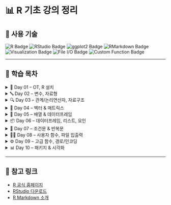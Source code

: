 # 📊 R 기초 강의 정리

## 🧰 사용 기술

<p align="left">
  <img src="https://img.shields.io/badge/R-276DC3?style=for-the-badge&logo=r&logoColor=white" alt="R Badge"/>
  <img src="https://img.shields.io/badge/RStudio-75AADB?style=for-the-badge&logo=rstudio&logoColor=white" alt="RStudio Badge"/>
  <img src="https://img.shields.io/badge/ggplot2-F8766D?style=for-the-badge&logo=r&logoColor=white" alt="ggplot2 Badge"/>
  <img src="https://img.shields.io/badge/RMarkdown-00497E?style=for-the-badge&logo=rstudio&logoColor=white" alt="RMarkdown Badge"/>
  <img src="https://img.shields.io/badge/Data%20Visualization-FFB000?style=for-the-badge&logo=bar-chart&logoColor=white" alt="Visualization Badge"/>
  <img src="https://img.shields.io/badge/File%20I%2FO-6A1B9A?style=for-the-badge" alt="File I/O Badge"/>
  <img src="https://img.shields.io/badge/Custom%20Functions-009688?style=for-the-badge" alt="Custom Function Badge"/>
</p>

---

## 📅 학습 목차

<details>
<summary>📘 Day 01 – OT, R 설치</summary>
<br>
  
- 작업 환경 구축 (폴더 구조)
- R & RStudio 설치법
- 주석, 수업 방식 및 자료 접근 안내

<br>
</details>

<details>
<summary>🔤 Day 02 – 변수, 자료형</summary>
<br>
  
- 변수 선언 및 작명 규칙
- 주요 자료형 (numeric, character, logical)
- 산술 연산자 및 자료형 확인/변환 함수

<br>
</details>

<details>
<summary>🔍 Day 03 – 관계/논리연산자, 자료구조</summary>
<br>
  
- 관계 연산자 (`==`, `!=` 등)
- 논리 연산자 (`&`, `|`, `!`)
- R 기본 자료구조 개요 (vector, matrix 등)

<br>
</details>

<details>
<summary>📐 Day 04 – 벡터 & 매트릭스</summary>
<br>
  
- 벡터 생성 및 인덱싱
- 조건에 따른 요소 추출
- 매트릭스 생성과 행/열 요소 접근

<br>
</details>

<details>
<summary>🧮 Day 05 – 배열 & 데이터프레임</summary>
<br>
  
- 매트릭스 고급 사용 (rbind, cbind 등)
- 배열 생성 및 구조
- 데이터프레임 개요와 행열 구조 이해

<br>
</details>

<details>
<summary>📦 Day 06 – 데이터프레임, 리스트, 요인</summary>
<br>
  
- 데이터프레임 추가/수정/삭제
- 리스트 자료구조 이해
- 요인(factor) 자료형 및 특징

<br>
</details>

<details>
<summary>🔁 Day 07 – 조건문 & 반복문</summary>
<br>

- if / ifelse / switch 사용법
- for / while / repeat 반복문
- 조건식 활용 예시

<br>
</details>

<details>
<summary>🧑‍💻 Day 08 – 사용자 함수, 파일 입출력</summary>
<br>
  
- 사용자 정의 함수 구조
- 매개변수, 리턴값 이해
- 파일 읽기/쓰기 기초

<br>
</details>

<details>
<summary>⚙️ Day 09 – 고급 함수, 경로/인코딩</summary>
<br>
  
- 디폴트 & 가변 매개변수 함수
- 절대경로 vs 상대경로
- 파일 인코딩 개념

<br>
</details>

<details>
<summary>📊 Day 10 – 패키지 & 시각화</summary>
<br>
  
- 패키지 설치/로드/제거
- 기본 그래프 함수 (`plot`, `barplot`, `boxplot`)
- `ggplot2` 소개 및 기본 사용

<br>
</details>

---

## 📌 참고 링크

- [R 공식 홈페이지](https://www.r-project.org/)
- [RStudio 다운로드](https://posit.co/download/rstudio-desktop/)
- [R Markdown 소개](https://bookdown.org/yihui/rmarkdown/notebook.html)

